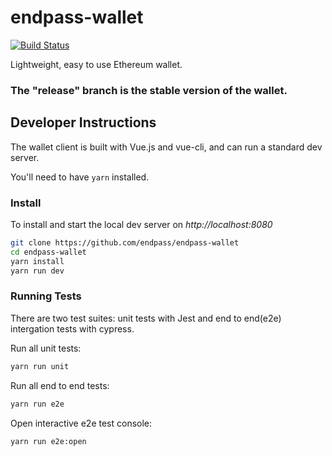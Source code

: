 # endpass-wallet

[![Build Status](https://travis-ci.org/endpass/endpass-wallet.svg?branch=master)](https://travis-ci.org/endpass/endpass-wallet)

Lightweight, easy to use Ethereum wallet.

### The "release" branch is the stable version of the wallet.

## Developer Instructions

The wallet client is built with Vue.js and vue-cli, and can run a standard dev server.

You'll need to have `yarn` installed.

### Install

To install and start the local dev server on *http://localhost:8080*

```sh
git clone https://github.com/endpass/endpass-wallet
cd endpass-wallet
yarn install
yarn run dev
```

### Running Tests

There are two test suites: unit tests with Jest and end to end(e2e) intergation tests with cypress.

Run all unit tests:
```sh
yarn run unit
```

Run all end to end tests:
```sh
yarn run e2e
```

Open interactive e2e test console:
```sh
yarn run e2e:open
```
